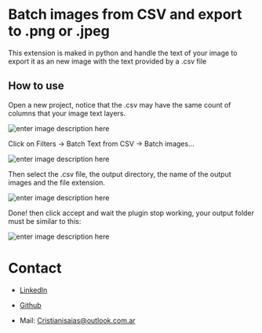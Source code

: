 # Batch images from CSV and export to .png or .jpeg

This extension is maked in python and handle the text of your image to export it as an new image with the text provided by a .csv file

## How to use

Open a new project, notice that the .csv may have the same count of columns that your image text layers.

![enter image description here](https://i.ibb.co/HBtwPgr/batchimage1.png)

Click on Filters -> Batch Text from CSV -> Batch images...

![enter image description here](https://i.ibb.co/gVQS1M6/batchimage1.png)

Then select the .csv file, the output directory, the name of the output images and the file extension.

![enter image description here](https://i.ibb.co/s35svkX/batchimage13.png)

Done! then click accept and wait the plugin stop working, your output folder must be similar to this:

![enter image description here](https://i.ibb.co/PzZ35pF/batchimage23.png)

# Contact

- [LinkedIn](https://www.linkedin.com/feed/)

- [Github](https://github.com/Greglib23)

- Mail: <Cristianisaias@outlook.com.ar>
